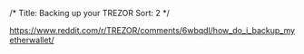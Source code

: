 /*
Title: Backing up your TREZOR
Sort: 2
*/

https://www.reddit.com/r/TREZOR/comments/6wbqdl/how_do_i_backup_myetherwallet/